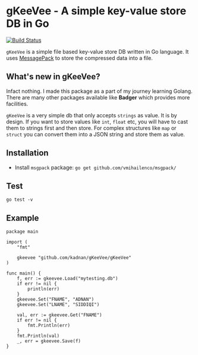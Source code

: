 # gKeeVee - A simple key-value store DB in Go
[![Build Status](https://travis-ci.org/kadnan/gkeevee.svg?branch=master)](https://travis-ci.org/kadnan/gkeevee)

`gKeeVee` is a simple file based key-value store DB written in Go language. It uses [MessagePack](https://msgpack.org/index.html) to store the compressed data into a file.

## What's new in gKeeVee?

Infact nothing. I made this package as a part of my journey learning Golang. There are many other packages available like **Badger** which provides more facilities. 

`gKeeVee` is a very simple db that only accepts `strings` as value. It is by design. If you want to store values like `int`, `float` etc, you will have to cast them to strings first and then store. For complex structures like `map` or `struct` you can convert them into a JSON string and store them as value.

## Installation

- Install `msgpack` package:
`go get github.com/vmihailenco/msgpack/`

## Test
`go test -v`

## Example

```
package main

import (
	"fmt"

	gkeevee "github.com/kadnan/gKeeVee/gKeeVee"
)

func main() {
	f, err := gkeevee.Load("mytesting.db")
	if err != nil {
		println(err)
	}
	gkeevee.Set("FNAME", "ADNAN")
	gkeevee.Set("LNAME", "SIDDIQI")

	val, err := gkeevee.Get("FNAME")
	if err != nil {
		fmt.Println(err)
	}
	fmt.Println(val)
	_, err = gkeevee.Save(f)
}
```